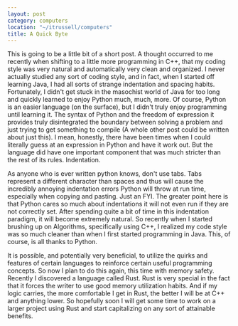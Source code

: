```yaml
---
layout: post
category: computers
location: "~/itrussell/computers"
title: A Quick Byte
---
```

This is going to be a little bit of a short post. A thought occurred to me recently when shifting to a little more programming in C++, that my coding style was very natural and automatically very clean and organized. I never actually studied any sort of coding style, and in fact, when I started off learning Java, I had all sorts of strange indentation and spacing habits. Fortunately, I didn't get stuck in the masochist world of Java  for too long and quickly learned to enjoy Python much, much, more. Of course, Python is an easier language (on the surface), but I didn't truly enjoy programming until learning it.  The syntax of Python and the freedom of expression it provides truly disintegrated the boundary between solving a problem and just trying to get something to compile (A whole other post could be written about just this). I mean, honestly, there have been times when I could literally guess at an expression in Python and have it work out. But the language did have one important component that was much stricter than the rest of its rules. Indentation. 

As anyone who is ever written python knows, don't use tabs. Tabs represent a different character than spaces and thus will cause the incredibly annoying indentation errors Python will throw at run time, especially when copying and pasting. Just an FYI. The greater point here is that Python cares so much about indentations it will not even run if they are not correctly set. After spending quite a bit of time in this indentation paradigm, it will become extremely natural. So recently when I started brushing up on Algorithms, specifically using C++, I realized my code style was so much cleaner than when I first started programming in Java. This, of course, is all thanks to Python.

It is possible, and potentially very beneficial, to utilize the quirks and features of certain languages to reinforce certain useful programming concepts. So now I plan to do this again, this time with memory safety. Recently I discovered a language called Rust. Rust is very special in the fact that it forces the writer to use good memory utilization habits. And if my logic carries, the more comfortable I get in Rust, the better I will be at C++ and anything lower. So hopefully soon I will get some time to work on a larger project using Rust and start capitalizing on any sort of attainable benefits.

